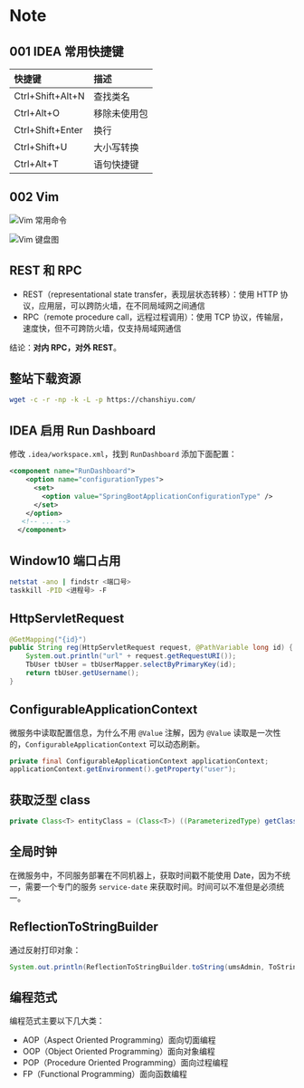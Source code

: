 # Note

## 001 IDEA 常用快捷键

| 快捷键           | 描述         |
| :--------------- | :----------- |
| Ctrl+Shift+Alt+N | 查找类名     |
| Ctrl+Alt+O       | 移除未使用包 |
| Ctrl+Shift+Enter | 换行         |
| Ctrl+Shift+U     | 大小写转换   |
| Ctrl+Alt+T       | 语句快捷键   |

## 002 Vim

![Vim 常用命令](https://raw.githubusercontent.com/chanshiyucx/poi/master/2019/vim%E5%B8%B8%E7%94%A8%E5%91%BD%E4%BB%A4.jpg)

![Vim 键盘图](https://raw.githubusercontent.com/chanshiyucx/poi/master/2019/vim%E9%94%AE%E7%9B%98%E5%9B%BE.jpg)

## REST 和 RPC

- REST（representational state transfer，表现层状态转移）：使用 HTTP 协议，应用层，可以跨防火墙，在不同局域网之间通信
- RPC（remote procedure call，远程过程调用）：使用 TCP 协议，传输层，速度快，但不可跨防火墙，仅支持局域网通信

结论：**对内 RPC，对外 REST**。

## 整站下载资源

```bash
wget -c -r -np -k -L -p https://chanshiyu.com/
```

## IDEA 启用 Run Dashboard

修改 `.idea/workspace.xml`，找到 `RunDashboard` 添加下面配置：

```xml
<component name="RunDashboard">
    <option name="configurationTypes">
      <set>
        <option value="SpringBootApplicationConfigurationType" />
      </set>
    </option>
   <!-- ... -->
  </component>
```

## Window10 端口占用

```bash
netstat -ano | findstr <端口号>
taskkill -PID <进程号> -F
```

## HttpServletRequest

```java
@GetMapping("{id}")
public String reg(HttpServletRequest request, @PathVariable long id) {
    System.out.println("url" + request.getRequestURI());
    TbUser tbUser = tbUserMapper.selectByPrimaryKey(id);
    return tbUser.getUsername();
}
```

## ConfigurableApplicationContext

微服务中读取配置信息，为什么不用 `@Value` 注解，因为 `@Value` 读取是一次性的，`ConfigurableApplicationContext` 可以动态刷新。

```java
private final ConfigurableApplicationContext applicationContext;
applicationContext.getEnvironment().getProperty("user");
```

## 获取泛型 class

```java
private Class<T> entityClass = (Class<T>) ((ParameterizedType) getClass().getGenericSuperclass()).getActualTypeArguments()[0];
```

## 全局时钟

在微服务中，不同服务部署在不同机器上，获取时间戳不能使用 Date，因为不统一，需要一个专门的服务 `service-date` 来获取时间。时间可以不准但是必须统一。

## ReflectionToStringBuilder

通过反射打印对象：

```java
System.out.println(ReflectionToStringBuilder.toString(umsAdmin, ToStringStyle.MULTI_LINE_STYLE));
```

## 编程范式

编程范式主要以下几大类：

- AOP（Aspect Oriented Programming）面向切面编程
- OOP（Object Oriented Programming）面向对象编程
- POP（Procedure Oriented Programming）面向过程编程
- FP（Functional Programming）面向函数编程
